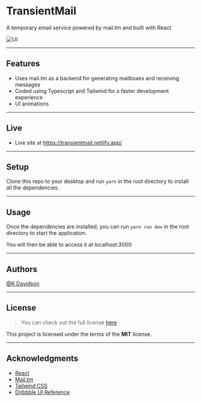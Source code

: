 # TransientMail

A temporary email service powered by mail.tm and built with React

![UI](https://i.postimg.cc/wBXqxDGV/ezgif-com-video-to-gif.gif)

---

## Features

-   Uses mail.tm as a backend for generating mailboxes and receiving messages
-   Coded using Typescript and Tailwind for a faster development experience
-   UI animations

---

## Live

-   Live site at https://transientmail.netlify.app/

---

## Setup

Clone this repo to your desktop and run `yarn` in the root directory to install all the dependencies.

---

## Usage

Once the dependencies are installed, you can run `yarn run dev` in the root directory to start the application.

You will then be able to access it at localhost:3000

---

## Authors

[@K Davidson](mailto:kaushdavidson@icloud.com)

---

## License

> You can check out the full license [here](LICENSE)

This project is licensed under the terms of the **MIT** license.

---

## Acknowledgments

- [React](https://react.dev/)
- [Mail.tm](https://docs.mail.tm/)
- [Tailwind CSS](https://tailwindcss.com)
- [Dribbble UI Reference](https://dribbble.com/shots/6839452-Yepmail-Temporary-mail-address-generator)
